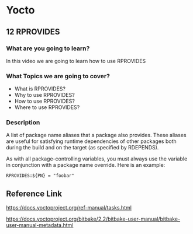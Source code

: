 # Yocto

## 12 RPROVIDES

### What are you going to learn?

In this video we are going to learn how to use RPROVIDES

### What Topics we are going to cover?

* What is RPROVIDES?
* Why to use RPROVIDES?
* How to use RPROVIDES?
* Where to use RPROVIDES?

### Description

A list of package name aliases that a package also provides. These aliases are useful for satisfying runtime dependencies of other packages both during the build and on the target (as specified by RDEPENDS).

As with all package-controlling variables, you must always use the variable in conjunction with a package name override. Here is an example:

```
RPROVIDES:${PN} = "foobar"
```

## Reference Link

https://docs.yoctoproject.org/ref-manual/tasks.html

https://docs.yoctoproject.org/bitbake/2.2/bitbake-user-manual/bitbake-user-manual-metadata.html

